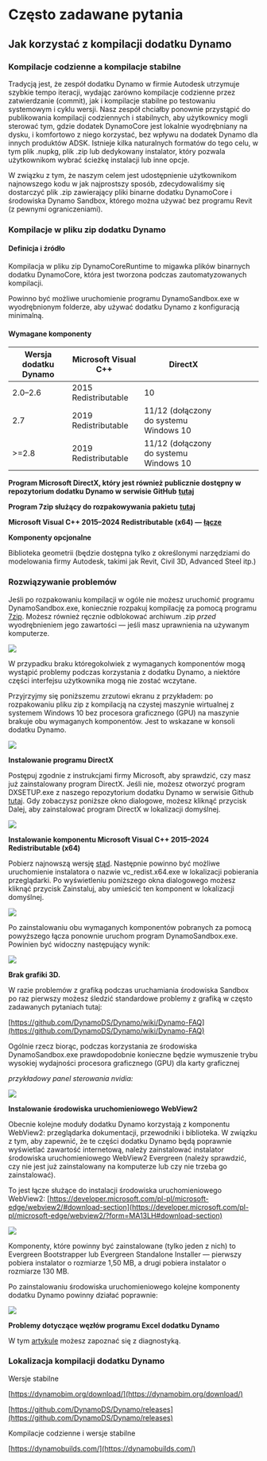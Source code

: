 # Często zadawane pytania

## Jak korzystać z kompilacji dodatku Dynamo

### Kompilacje codzienne a kompilacje stabilne

Tradycją jest, że zespół dodatku Dynamo w firmie Autodesk utrzymuje szybkie tempo iteracji, wydając zarówno kompilacje codzienne przez zatwierdzanie (commit), jak i kompilacje stabilne po testowaniu systemowym i cyklu wersji. Nasz zespół chciałby ponownie przystąpić do publikowania kompilacji codziennych i stabilnych, aby użytkownicy mogli sterować tym, gdzie dodatek DynamoCore jest lokalnie wyodrębniany na dysku, i komfortowo z niego korzystać, bez wpływu na dodatek Dynamo dla innych produktów ADSK. Istnieje kilka naturalnych formatów do tego celu, w tym plik .nupkg, plik .zip lub dedykowany instalator, który pozwala użytkownikom wybrać ścieżkę instalacji lub inne opcje.

W związku z tym, że naszym celem jest udostępnienie użytkownikom najnowszego kodu w jak najprostszy sposób, zdecydowaliśmy się dostarczyć plik .zip zawierający pliki binarne dodatku DynamoCore i środowiska Dynamo Sandbox, którego można używać bez programu Revit (z pewnymi ograniczeniami).

### Kompilacje w pliku zip dodatku Dynamo

#### Definicja i źródło

Kompilacja w pliku zip DynamoCoreRuntime to migawka plików binarnych dodatku DynamoCore, która jest tworzona podczas zautomatyzowanych kompilacji.

Powinno być możliwe uruchomienie programu DynamoSandbox.exe w wyodrębnionym folderze, aby używać dodatku Dynamo z konfiguracją minimalną.

#### Wymagane komponenty

| Wersja dodatku Dynamo | Microsoft Visual C++ | DirectX                                |   |   |   |   |
| --------------        | -------------------- | -------------------------------        | - | - | - | - | 
| 2.0–2.6               | 2015 Redistributable | 10                                     |   |   |   |   | 
| 2.7                   | 2019 Redistributable | 11/12 (dołączony do systemu Windows 10 |   |   |   |   | 
| >=2.8                 | 2019 Redistributable | 11/12 (dołączony do systemu Windows 10 |   |   |   |   |

**Program Microsoft DirectX, który jest również publicznie dostępny w repozytorium dodatku Dynamo w serwisie GitHub** [**tutaj**](https://github.com/DynamoDS/Dynamo/tree/master/tools/install/Extra/DirectX)

**Program 7zip służący do rozpakowywania pakietu** [**tutaj**](https://www.7-zip.org/download.html)

**Microsoft Visual C++ 2015–2024 Redistributable (x64) —** [**łącze**](https://aka.ms/vs/17/release/vc_redist.x64.exe)

**Komponenty opcjonalne**

Biblioteka geometrii (będzie dostępna tylko z określonymi narzędziami do modelowania firmy Autodesk, takimi jak Revit, Civil 3D, Advanced Steel itp.)

### Rozwiązywanie problemów

Jeśli po rozpakowaniu kompilacji w ogóle nie możesz uruchomić programu DynamoSandbox.exe, koniecznie rozpakuj kompilację za pomocą programu [7zip](https://www.7-zip.org/download.html). Możesz również ręcznie odblokować archiwum .zip _przed_ wyodrębnieniem jego zawartości — jeśli masz uprawnienia na używanym komputerze.

![](images/a-7/dynamo-builds-1.png)

W przypadku braku któregokolwiek z wymaganych komponentów mogą wystąpić problemy podczas korzystania z dodatku Dynamo, a niektóre części interfejsu użytkownika mogą nie zostać wczytane.

Przyjrzyjmy się poniższemu zrzutowi ekranu z przykładem: po rozpakowaniu pliku zip z kompilacją na czystej maszynie wirtualnej z systemem Windows 10 bez procesora graficznego (GPU) na maszynie brakuje obu wymaganych komponentów. Jest to wskazane w konsoli dodatku Dynamo.

![](images/a-7/dynamo-builds-2.png)

**Instalowanie programu DirectX**

Postępuj zgodnie z instrukcjami firmy Microsoft, aby sprawdzić, czy masz już zainstalowany program DirectX. Jeśli nie, możesz otworzyć program DXSETUP.exe z naszego repozytorium dodatku Dynamo w serwisie Github [tutaj](https://github.com/DynamoDS/Dynamo/tree/master/tools/install/Extra/DirectX). Gdy zobaczysz poniższe okno dialogowe, możesz kliknąć przycisk Dalej, aby zainstalować program DirectX w lokalizacji domyślnej.

![](images/a-7/dynamo-builds-3.png)

**Instalowanie komponentu Microsoft Visual C++ 2015–2024 Redistributable (x64)**

Pobierz najnowszą wersję [stąd](https://aka.ms/vs/17/release/vc_redist.x64.exe). Następnie powinno być możliwe uruchomienie instalatora o nazwie vc_redist.x64.exe w lokalizacji pobierania przeglądarki. Po wyświetleniu poniższego okna dialogowego możesz kliknąć przycisk Zainstaluj, aby umieścić ten komponent w lokalizacji domyślnej.

![](images/a-7/dynamo-builds-4.png)

Po zainstalowaniu obu wymaganych komponentów pobranych za pomocą powyższego łącza ponownie uruchom program DynamoSandbox.exe. Powinien być widoczny następujący wynik:

![](images/a-7/dynamo-builds-5.png)

**Brak grafiki 3D.**

W razie problemów z grafiką podczas uruchamiania środowiska Sandbox po raz pierwszy możesz śledzić standardowe problemy z grafiką w często zadawanych pytaniach tutaj:

[https://github.com/DynamoDS/Dynamo/wiki/Dynamo-FAQ](https://github.com/DynamoDS/Dynamo/wiki/Dynamo-FAQ)

Ogólnie rzecz biorąc, podczas korzystania ze środowiska DynamoSandbox.exe prawdopodobnie konieczne będzie wymuszenie trybu wysokiej wydajności procesora graficznego (GPU) dla karty graficznej

_przykładowy panel sterowania nvidia:_

![](images/a-7/dynamo-builds-6.png)

**Instalowanie środowiska uruchomieniowego WebView2**

Obecnie kolejne moduły dodatku Dynamo korzystają z komponentu WebView2: przeglądarka dokumentacji, przewodniki i biblioteka. W związku z tym, aby zapewnić, że te części dodatku Dynamo będą poprawnie wyświetlać zawartość internetową, należy zainstalować instalator środowiska uruchomieniowego WebView2 Evergreen (należy sprawdzić, czy nie jest już zainstalowany na komputerze lub czy nie trzeba go zainstalować).

To jest łącze służące do instalacji środowiska uruchomieniowego WebView2: [https://developer.microsoft.com/pl-pl/microsoft-edge/webview2/#download-section](https://developer.microsoft.com/pl-pl/microsoft-edge/webview2/?form=MA13LH#download-section)

![](images/a-7/dynamo-builds-7.png)

Komponenty, które powinny być zainstalowane (tylko jeden z nich) to Evergreen Bootstrapper lub Evergreen Standalone Installer — pierwszy pobiera instalator o rozmiarze 1,50 MB, a drugi pobiera instalator o rozmiarze 130 MB.

Po zainstalowaniu środowiska uruchomieniowego kolejne komponenty dodatku Dynamo powinny działać poprawnie:

![](images/a-7/dynamo-builds-8.png)

**Problemy dotyczące węzłów programu Excel dodatku Dynamo**

W tym [artykule](https://knowledge.autodesk.com/support/revit-products/troubleshooting/caas/sfdcarticles/sfdcarticles/Warning-Data-ImportExcel-operation-failed-Could-not-load-file-or-assembly-Microsoft-Office-Interop-Excel-when-running-the-Dynamo-script-in-Revit.html) możesz zapoznać się z diagnostyką.

### Lokalizacja kompilacji dodatku Dynamo

Wersje stabilne

[https://dynamobim.org/download/](https://dynamobim.org/download/)

[https://github.com/DynamoDS/Dynamo/releases](https://github.com/DynamoDS/Dynamo/releases)

Kompilacje codzienne i wersje stabilne

[https://dynamobuilds.com/](https://dynamobuilds.com/)
